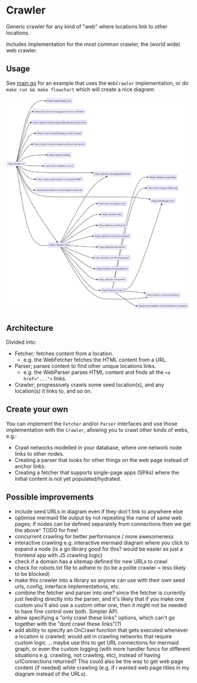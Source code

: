 # Crawler

Generic crawler for any kind of "web" where locations link to other locations.

Includes implementation for the most common crawler, the (world wide) web crawler.

## Usage

See [main.go](main.go) for an example that uses the `WebCrawler` implementation, or do `make run && make flowchart` which will create a nice diagram:

![flowchart of crawled location](example.png)

## Architecture

Divided into:
- Fetcher; fetches content from a location.
    - e.g. the WebFetcher fetches the HTML content from a URL.
- Parser; parses content to find other unique locations links.
    - e.g. the WebParser parses HTML content and finds all the `<a href="...">` links.
- Crawler; progressively crawls some seed location(s), and any location(s) it links to, and so on.

## Create your own

You can implement the `Fetcher` and/or `Parser` interfaces and use those implementation with the `Crawler`, allowing you to crawl other kinds of webs, e.g.:
- Crawl networks modelled in your database, where one network node links to other nodes.
- Creating a parser that looks for other things on the web page instead of anchor links.
- Creating a fetcher that supports single-page apps (SPAs) where the initial content is not yet populated/hydrated.

## Possible improvements

- include seed URLs in diagram even if they don't link to anywhere else
- optimise mermaid file output by not repeating the name of same web pages; if nodes can be defined separately from connections then we get the above^ TODO for free!
- concurrent crawling for better performance / more awesomeness
- interactive crawling e.g. interactive mermaid diagram where you click to expand a node (is a go library good for this? would be easier as just a frontend app with JS crawling logic)
- check if a domain has a sitemap defined for new URLs to crawl
- check for robots.txt file to adhere to (to be a polite crawler = less likely to be blocked)
- make this crawler into a library so anyone can use with their own seed urls, config, interface implementations, etc.
- combine the fetcher and parser into one? since the fetcher is currently just feeding directly into the parser, and it's likely that if you make one custom you'll also use a custom other one, then it might not be needed to have fine control over both. Simpler API.
- allow specifying a "only crawl these links" options, which can't go together with the "dont crawl these links"(?)
- add ability to specify an OnCrawl function that gets executed whenever a location is crawled; would aid in crawling networks that require custom logic ... maybe use this to get URL connections for mermaid graph, or even the custom logging (with more handler funcs for different situations e.g. crawling, not crawling, etc), instead of having urlConnections returned? This could also be the way to get web page content (if needed) while crawling (e.g. if i wanted web page titles in my diagram instead of the URLs).